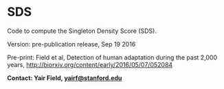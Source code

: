 # SDS


Code to compute the Singleton Density Score (SDS).

Version: pre-publication release, Sep 19 2016

Pre-print: Field et al, Detection of human adaptation during the past 2,000 years, http://biorxiv.org/content/early/2016/05/07/052084

**Contact: Yair Field, yairf@stanford.edu**
